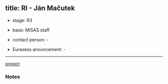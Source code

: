 title: RI - Ján Mačutek 
---
* stage: R3

* base: MISAS staff

* contact person: - 

* Euraxess anouncement: - 

---

[project](RI_macutek/project_jm.docx)


### Notes


